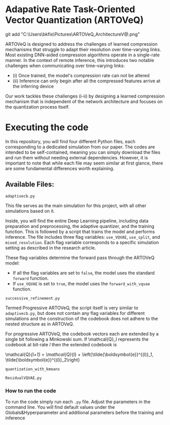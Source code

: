 # Adapative Rate Task-Oriented Vector Quantization (ARTOVeQ)

git add "C:\Users\bkfis\Pictures\ARTOVeQ_ArchitectureV@.png"

ARTOVeQ is designed to address the challenges of learned compression mechanisms that struggle to adapt their resolution over time-varying links. Most existing DNN-aided compression algorithms operate in a single-rate manner. In the context of remote inference, this introduces two notable challenges when communicating over time-varying links:
- (i) Once trained, the model's compression rate can not be altered
- (ii) Inference can only begin after all the compressed features arrive at the inferring device

Our work tackles these challenges (i-ii) by designing a learned compression mechanism that is independent of the network architecture and focuses on the quantization process itself.


# Executing the code

In this repository, you will find four different Python files, each corresponding to a dedicated simulation from our paper. The codes are intended to be self-contained, meaning you can simply download the files and run them without needing external dependencies. However, it is important to note that while each file may seem similar at first glance, there are some fundamental differences worth explaining.

## Available Files:
`adaptivecb.py`

This file serves as the main simulation for this project, with all other simulations based on it.

Inside, you will find the entire Deep Learning pipeline, including data preparation and preprocessing, the adaptive quantizer, and the training function. This is followed by a script that trains the model and performs inference. The file includes three flag variables: `use_VQVAE`, `use_split`, and `mixed_resolution`. Each flag variable corresponds to a specific simulation setting as described in the research article.

These flag variables determine the forward pass through the ARTOVeQ model:
  - If all the flag variables are set to `false`, the model uses the standard `forward` function.
  - If `use_VQVAE` is set to `true`, the model uses the `forward_with_vqvae` function.


`successive_refinement.py`

Termed Progressive ARTOVeQ, the script itself is very similar to `adaptivecb.py`, but does not contain any flag variables for different simulations and the construction of the codebook does not adhere to the nested structure as in ARTOVeQ.

For progressive ARTOVeQ, the codebook vectors each are extended by a single bit following a Minkowski sum. If \mathcal{Q}_l  represents the codebook at bit-rate $l$ then the extended codebook is


  \mathcal{Q}_{l+1} = \mathcal{Q}_{l} + \left\{\tilde{\boldsymbol{e}}^{(l)}_1, \tilde{\boldsymbol{e}}^{(l)}_2\right\}


 `quantization_with_kmeans`

`ResidualVQVAE.py`

  ### How to run the code

  To run the code simply run each `.py` file. Adjust the parameters in the command line. You will find default values under the Globals&Hyperparameter and additional parameters before the training and inference


